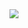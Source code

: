 
<img src="https://cdn.sanity.io/images/1k3qp0o1/travel-blog/4aecbb58a6df726ab125f4346b1eca799f7a1905-450x450.png" />

